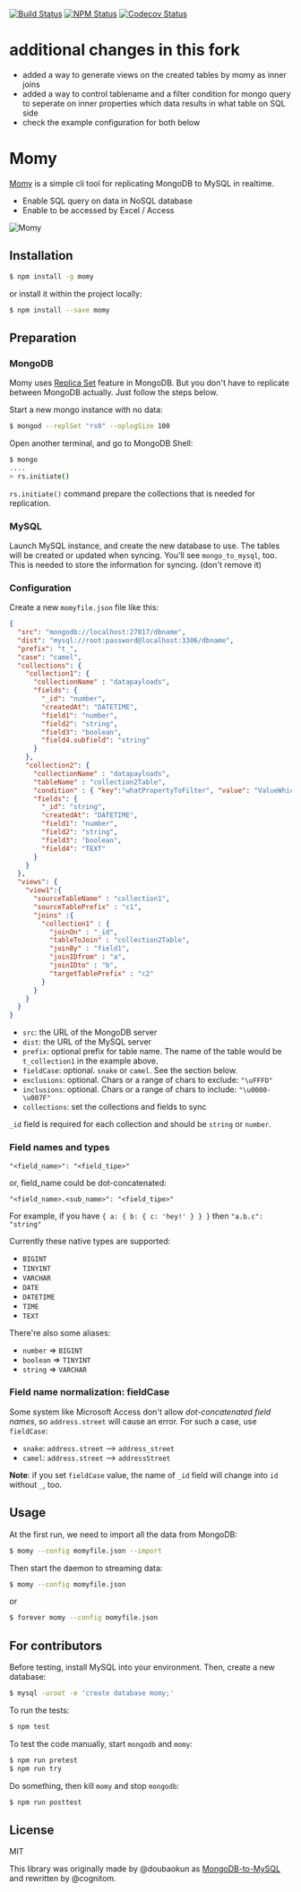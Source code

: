 [![Build Status][circle-image]][circle-url]
[![NPM Status][npm-image]][npm-url]
[![Codecov Status][codecov-image]][codecov-url]

# additional changes in this fork

- added a way to generate views on the created tables by momy as inner joins
- added a way to control tablename and a filter condition for mongo query to seperate on inner properties which data results in what table on SQL side 
- check the example configuration for both below

# Momy

[Momy](https://goo.gl/maps/s9hXxKyoACv) is a simple cli tool for replicating MongoDB to MySQL in realtime.

- Enable SQL query on data in NoSQL database
- Enable to be accessed by Excel / Access

![Momy](images/concept.png)

## Installation

```bash
$ npm install -g momy
```

or install it within the project locally:

```bash
$ npm install --save momy
```

## Preparation

### MongoDB

Momy uses [Replica Set](http://docs.mongodb.org/manual/replication/) feature in MongoDB. But you don't have to replicate between MongoDB actually. Just follow the steps below.

Start a new mongo instance with no data:

```bash
$ mongod --replSet "rs0" --oplogSize 100
```

Open another terminal, and go to MongoDB Shell:

```bash
$ mongo
....
> rs.initiate()
```

`rs.initiate()` command prepare the collections that is needed for replication.

### MySQL

Launch MySQL instance, and create the new database to use. The tables will be created or updated when syncing. You'll see `mongo_to_mysql`, too. This is needed to store the information for syncing. (don't remove it)

### Configuration

Create a new `momyfile.json` file like this:

```json
{
  "src": "mongodb://localhost:27017/dbname",
  "dist": "mysql://root:password@localhost:3306/dbname",
  "prefix": "t_",
  "case": "camel",
  "collections": {
    "collection1": {
      "collectionName" : "datapayloads",
      "fields": {
        "_id": "number",
        "createdAt": "DATETIME",
        "field1": "number",
        "field2": "string",
        "field3": "boolean",
        "field4.subfield": "string"
      }
    },
    "collection2": {
      "collectionName" : "datapayloads",
      "tableName" : "collection2Table",
      "condition" : { "key":"whatPropertyToFilter", "value": "ValueWhichShouldBeEqual" },
      "fields": {
        "_id": "string",
        "createdAt": "DATETIME",
        "field1": "number",
        "field2": "string",
        "field3": "boolean",
        "field4": "TEXT"
      }
    }
  },
  "views": {
    "view1":{
      "sourceTableName" : "collection1",
      "sourceTablePrefix" : "c1",
      "joins" :{
        "collection1" : {
          "joinOn" : "_id", 
          "tableToJoin" : "collection2Table", 
          "joinBy" : "field1", 
          "joinIDfrom" : "a", 
          "joinIDto" : "b",    
          "targetTablePrefix" : "c2"
        }
      }
    }
  }
}
```

- `src`: the URL of the MongoDB server
- `dist`: the URL of the MySQL server
- `prefix`: optional prefix for table name. The name of the table would be `t_collection1` in the example above.
- `fieldCase`: optional. `snake` or `camel`. See the section below.
- `exclusions`: optional. Chars or a range of chars to exclude: `"\uFFFD"`
- `inclusions`: optional. Chars or a range of chars to include: `"\u0000-\u007F"`
- `collections`: set the collections and fields to sync

`_id` field is required for each collection and should be `string` or `number`.

### Field names and types

```
"<field_name>": "<field_tipe>"
```
or, field_name could be dot-concatenated:
```
"<field_name>.<sub_name>": "<field_tipe>"
```

For example, if you have `{ a: { b: { c: 'hey!' } } }` then `"a.b.c": "string"`

Currently these native types are supported:

- `BIGINT`
- `TINYINT`
- `VARCHAR`
- `DATE`
- `DATETIME`
- `TIME`
- `TEXT`

There're also some aliases:

- `number` => `BIGINT`
- `boolean` => `TINYINT`
- `string` => `VARCHAR`

### Field name normalization: fieldCase

Some system like Microsoft Access don't allow *dot-concatenated field names*, so `address.street` will cause an error. For such a case, use `fieldCase`:

- `snake`: `address.street` --> `address_street`
- `camel`: `address.street` --> `addressStreet`

**Note**: if you set `fieldCase` value, the name of `_id` field will change into `id` without `_`, too.

## Usage

At the first run, we need to import all the data from MongoDB:

```bash
$ momy --config momyfile.json --import
```

Then start the daemon to streaming data:

```bash
$ momy --config momyfile.json
```

or

```bash
$ forever momy --config momyfile.json
```

## For contributors

Before testing, install MySQL into your environment. Then, create a new database:

```bash
$ mysql -uroot -e 'create database momy;'
```

To run the tests:

```bash
$ npm test
```

To test the code manually, start `mongodb` and `momy`:

```bash
$ npm run pretest
$ npm run try
```

Do something, then kill `momy` and stop `mongodb`:

```bash
$ npm run posttest
```

## License

MIT

This library was originally made by @doubaokun as [MongoDB-to-MySQL](https://github.com/doubaokun/MongoDB-to-MySQL) and rewritten by @cognitom.

[circle-image]:https://img.shields.io/circleci/project/github/cognitom/momy.svg?style=flat-square
[circle-url]:https://circleci.com/gh/cognitom/momy
[npm-image]:https://img.shields.io/npm/v/momy.svg?style=flat-square
[npm-url]:https://www.npmjs.com/package/momy
[codecov-image]:https://img.shields.io/codecov/c/github/cognitom/momy.svg?style=flat-square
[codecov-url]:https://codecov.io/gh/cognitom/momy
